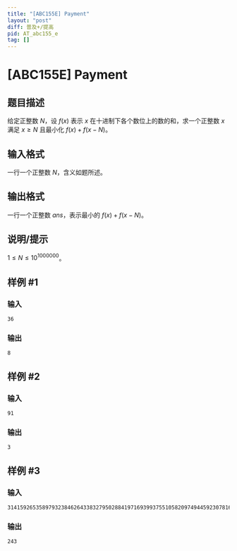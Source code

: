 ```yaml
---
title: "[ABC155E] Payment"
layout: "post"
diff: 普及+/提高
pid: AT_abc155_e
tag: []
---
```


# [ABC155E] Payment

## 题目描述

给定正整数 $N$，设 $f(x)$ 表示 $x$ 在十进制下各个数位上的数的和，求一个正整数 $x$ 满足 $x\ge N$ 且最小化 $f(x)+f(x-N)$。

## 输入格式

一行一个正整数 $N$，含义如题所述。

## 输出格式

一行一个正整数 $ans$，表示最小的 $f(x)+f(x-N)$。

## 说明/提示

$1\le N\le10^{1000000}$。

## 样例 #1

### 输入

```
36
```

### 输出

```
8
```

## 样例 #2

### 输入

```
91
```

### 输出

```
3
```

## 样例 #3

### 输入

```
314159265358979323846264338327950288419716939937551058209749445923078164062862089986280348253421170
```

### 输出

```
243
```

